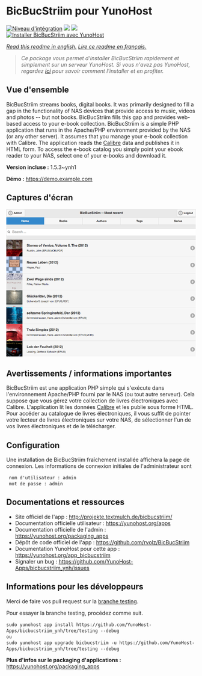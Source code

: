 # BicBucStriim pour YunoHost

[![Niveau d'intégration](https://dash.yunohost.org/integration/bicbucstriim.svg)](https://dash.yunohost.org/appci/app/bicbucstriim) ![](https://ci-apps.yunohost.org/ci/badges/bicbucstriim.status.svg) ![](https://ci-apps.yunohost.org/ci/badges/bicbucstriim.maintain.svg)  
[![Installer BicBucStriim avec YunoHost](https://install-app.yunohost.org/install-with-yunohost.svg)](https://install-app.yunohost.org/?app=bicbucstriim)

*[Read this readme in english.](./README.md)*
*[Lire ce readme en français.](./README_fr.md)*

> *Ce package vous permet d'installer BicBucStriim rapidement et simplement sur un serveur YunoHost.
Si vous n'avez pas YunoHost, regardez [ici](https://yunohost.org/#/install) pour savoir comment l'installer et en profiter.*

## Vue d'ensemble

BicBucStriim streams books, digital books. It was primarily designed to fill a gap in the functionality of NAS devices that provide access to music, videos and photos -- but not books. BicBucStriim fills this gap and provides web-based access to your e-book collection.
BicBucStriim is a simple PHP application that runs in the Apache/PHP environment provided by the NAS (or any other server). It assumes that you manage your e-book collection with Calibre. The application reads the [Calibre](https://calibre-ebook.com/) data and publishes it in HTML form. To access the e-book catalog you simply point your ebook reader to your NAS, select one of your e-books and download it.

**Version incluse :** 1.5.3~ynh1

**Démo :** https://demo.example.com

## Captures d'écran

![](./doc/screenshots/bbs-121-recent.png)

## Avertissements / informations importantes

BicBucStriim est une application PHP simple qui s'exécute dans l'environnement Apache/PHP fourni par le NAS (ou tout autre serveur). Cela suppose que vous gérez votre collection de livres électroniques avec Calibre. L'application lit les données [Calibre](https://calibre-ebook.com/) et les publie sous forme HTML. Pour accéder au catalogue de livres électroniques, il vous suffit de pointer votre lecteur de livres électroniques sur votre NAS, de sélectionner l'un de vos livres électroniques et de le télécharger.

## Configuration

Une installation de BicBucStriim fraîchement installée affichera la page de connexion. Les informations de connexion initiales de l'administrateur sont

     nom d'utilisateur : admin
     mot de passe : admin
## Documentations et ressources

* Site officiel de l'app : http://projekte.textmulch.de/bicbucstriim/
* Documentation officielle utilisateur : https://yunohost.org/apps
* Documentation officielle de l'admin : https://yunohost.org/packaging_apps
* Dépôt de code officiel de l'app : https://github.com/rvolz/BicBucStriim
* Documentation YunoHost pour cette app : https://yunohost.org/app_bicbucstriim
* Signaler un bug : https://github.com/YunoHost-Apps/bicbucstriim_ynh/issues

## Informations pour les développeurs

Merci de faire vos pull request sur la [branche testing](https://github.com/YunoHost-Apps/bicbucstriim_ynh/tree/testing).

Pour essayer la branche testing, procédez comme suit.
```
sudo yunohost app install https://github.com/YunoHost-Apps/bicbucstriim_ynh/tree/testing --debug
ou
sudo yunohost app upgrade bicbucstriim -u https://github.com/YunoHost-Apps/bicbucstriim_ynh/tree/testing --debug
```

**Plus d'infos sur le packaging d'applications :** https://yunohost.org/packaging_apps
